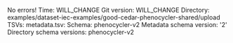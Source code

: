 No errors!
Time: WILL_CHANGE
Git version: WILL_CHANGE
Directory: examples/dataset-iec-examples/good-cedar-phenocycler-shared/upload
TSVs:
  metadata.tsv:
    Schema: phenocycler-v2
    Metadata schema version: '2'
    Directory schema versions: phenocycler-v2


